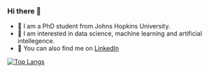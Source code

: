 ### Hi there 👋

- :mag_right: I am a PhD student from Johns Hopkins University.
- :brain: I am interested in data science, machine learning and artificial intellegence.
- :link: You can also find me on [LinkedIn](www.linkedin.com/in/kuanlin-chen-371b15200/)

<!--
[![Kuanlin's github stats](https://github-readme-stats.vercel.app/api?username=charliecharlie29&count_private=true&show_icons=true&theme=radical&hide_rank=false)](https://github.com/anuraghazra/github-readme-stats)
-->

[![Top Langs](https://github-readme-stats.vercel.app/api/top-langs/?username=charliecharlie29)](https://github.com/anuraghazra/github-readme-stats)

